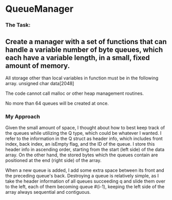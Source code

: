 # QueueManager

### The Task:
## Create a manager with a set of functions that can handle a variable number of byte queues, which each have a variable length, in a small, fixed amount of memory.

All storage other than local variables in function must be in the following array.
unsigned char data[2048]

The code cannot call malloc or other heap management routines. 

No more than 64 queues will be created at once.



### My Approach
Given the small amount of space, I thought about how to best keep track of the queues while utilizing the Q type, which could be whatever I wanted. I refer to the information in the Q struct as header info, which includes front index, back index, an isEmpty flag, and the ID of the queue. I store this header info in ascending order, starting from the start (left side) of the data array. On the other hand, the stored bytes which the queues contain are positioned at the end (right side) of the array.

When a new queue is added, I add some extra space between its front and the preceding queue's back. Destroying a queue is relatively simple, as I take the header information of all queues succeeding q and slide them over to the left, each of them becoming queue #(i-1), keeping the left side of the array always sequential and contiguous.